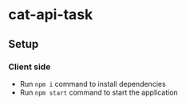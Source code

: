 # cat-api-task

## Setup

### Client side
- Run `npm i` command to install dependencies
- Run `npm start` command to start the application